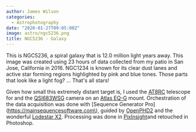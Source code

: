 ```yaml
---
author: James Wilson
categories:
  - Astrophotography
date: "2020-01-27T09:05:00Z"
image: astro/ngc5236.png
title: NGC5236 - Galaxy
---
```


This is NGC5236, a spiral galaxy that is 12.0 million light years away. This image was created using 23 hours of data collected from my patio in San Jose, California in 2016. NGC1234 is known for its clear dust lanes and active star forming regions highlighted by pink and blue tones. Those parts that look like a light fog? … That's all stars!

Given how small this extremely distant target is, I used the [AT8RC](https://optcorp.com/products/tpo-8-carbon-fiber-f-8-ritchey-cretien-reflecting-ota-telescope) telescope for and the [QSI683WSG](https://optcorp.com/products/qsi-683wsg-mono-ccd-camera-mechanical-shutter-8-position-cfw-igp-with-c-thread) camera on an [Atlas EQ-G](https://optcorp.com/products/orion-atlas-eq-g-computerized-goto-mount) mount. Orchestration of the data acquisition was done with [Sequence Generator Pro](https://mainsequencesoftware.com\), guided by [OpenPHD2](https://openphdguiding.org) and the wonderful [Lodestar X2](https://optcorp.com/products/sx-lodestar-x2). Processing was done in [PixInsight](https://pixinsight.com)and retouched in Photoshop.
